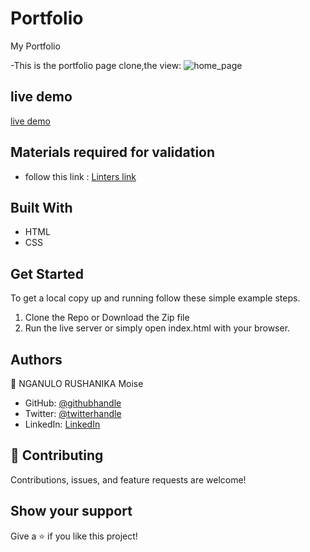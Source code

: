 
# Portfolio
 My Portfolio 
 
 -This is the portfolio page clone,the view:
![home_page](https://user-images.githubusercontent.com/57562869/121547713-aca75d80-ca0c-11eb-921f-0286bf87b782.png)

## live demo
[live demo](https://moise10r.github.io/Personal_Portfolio/)

## Materials required for validation

- follow this link :
 [Linters link]( https://github.com/microverseinc/linters-config/tree/master/html-css)

## Built With

- HTML
- CSS


## Get Started

To get a local copy up and running follow these simple example steps.

1. Clone the Repo or Download the Zip file
2. Run the live server or simply open index.html with your browser.

## Authors

👤 NGANULO RUSHANIKA Moise

- GitHub: [@githubhandle](https://github.com/moise10r)
- Twitter: [@twitterhandle](https://twitter.com/MRushanika)
- LinkedIn: [LinkedIn](https://www.linkedin.com/in/nganulo-rushanika-mo%C3%AFse-626139197/)

## 🤝 Contributing

Contributions, issues, and feature requests are welcome!


## Show your support

Give a ⭐️ if you like this project!

